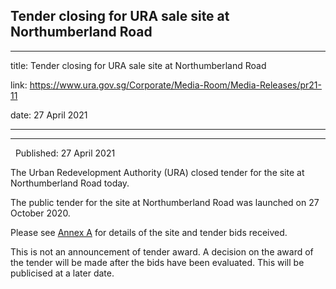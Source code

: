## Tender closing for URA sale site at Northumberland Road
---
title: Tender closing for URA sale site at Northumberland Road

link: https://www.ura.gov.sg/Corporate/Media-Room/Media-Releases/pr21-11

date: 27 April 2021

---

-------------------------------------------------------

  Published: 27 April 2021

The Urban Redevelopment Authority (URA) closed tender for the site at Northumberland Road today.

The public tender for the site at Northumberland Road was launched on 27 October 2020.

Please see [Annex A](https://www.ura.gov.sg/-/media/Corporate/Media-Room/2021/Apr/pr21-11a.pdf)  for details of the site and tender bids received.

This is not an announcement of tender award. A decision on the award of the tender will be made after the bids have been evaluated. This will be publicised at a later date.